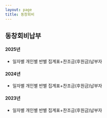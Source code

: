 ```yaml
---
layout: page
title: 동창회비
---
```


동창회비납부
--------------

#### 2025년

- 일자별 개인별 반별 집계표+찬조금(후원금)납부자

#### 2024년

- 일자별 개인별 반별 집계표+찬조금(후원금)납부자

#### 2023년

- 일자별 개인별 반별 집계표+찬조금(후원금)납부자

  

